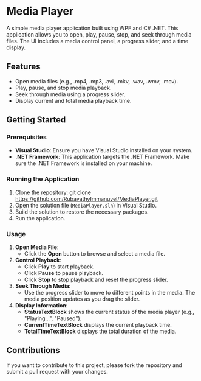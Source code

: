 # Media Player
A simple media player application built using WPF and C# .NET. This application allows you to open, play, pause, stop, and seek through media files. The UI includes a media control panel, a progress slider, and a time display.

## Features
- Open media files (e.g., .mp4, .mp3, .avi, .mkv, .wav, .wmv, .mov).
- Play, pause, and stop media playback.
- Seek through media using a progress slider.
- Display current and total media playback time.

## Getting Started

### Prerequisites
- **Visual Studio**: Ensure you have Visual Studio installed on your system.
- **.NET Framework**: This application targets the .NET Framework. Make sure the .NET Framework is installed on your machine.

### Running the Application
1. Clone the repository: git clone https://github.com/RubavathyImmanuvel/MediaPlayer.git
2. Open the solution file (`MediaPlayer.sln`) in Visual Studio.
3. Build the solution to restore the necessary packages.
4. Run the application.

### Usage
1. **Open Media File**:
	- Click the **Open** button to browse and select a media file.
2. **Control Playback**:
	- Click **Play** to start playback.
    - Click **Pause** to pause playback.
    - Click **Stop** to stop playback and reset the progress slider.
3. **Seek Through Media**:
	- Use the progress slider to move to different points in the media. The media position updates as you drag the slider.
4. **Display Information**:   
	- **StatusTextBlock** shows the current status of the media player (e.g., "Playing...", "Paused").
    - **CurrentTimeTextBlock** displays the current playback time.
    - **TotalTimeTextBlock** displays the total duration of the media.

## Contributions
If you want to contribute to this project, please fork the repository and submit a pull request with your changes.
